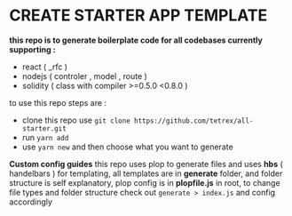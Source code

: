 # CREATE STARTER APP TEMPLATE

**this repo is to generate boilerplate code for all codebases currently supporting :**

- react ( _rfc )
- nodejs ( controler , model , route )
- solidity ( class with compiler >=0.5.0 <0.8.0 )

to use this repo steps are :

- clone this repo use `git clone https://github.com/tetrex/all-starter.git`
- run `yarn add`
- use `yarn new` and then choose what you want to generate

**Custom config guides**
this repo uses plop to generate files and uses **hbs** ( handelbars ) for templating, all templates are in **generate** folder,
and folder structure is self explanatory, plop config is in **plopfile.js** in root, to change file types and folder structure check out `generate > index.js` and config accordingly
